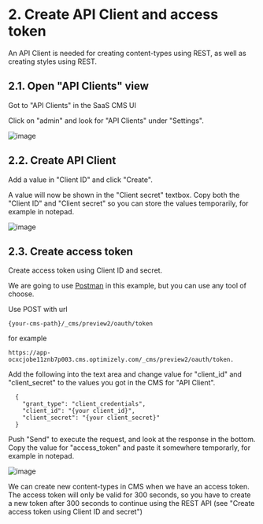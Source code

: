 # 2. Create API Client and access token
An API Client is needed for creating content-types using REST, as well as creating styles using REST.

## 2.1. Open "API Clients" view
Got to "API Clients" in the SaaS CMS UI

Click on "admin" and look for "API Clients" under "Settings".

![image](https://github.com/user-attachments/assets/e11ca5be-f6e9-43f9-b297-f37169996206)

## 2.2. Create API Client
Add a value in "Client ID" and click "Create".

A value will now be shown in the "Client secret" textbox. Copy both the "Client ID" and "Client secret" so you can store the values temporarily, for example in notepad.

![image](https://github.com/user-attachments/assets/0bfc8c67-1d5a-4f7e-9ffb-d688077099d7)

## 2.3. Create access token
Create access token using Client ID and secret.

We are going to use [Postman](https://www.postman.com/downloads/) in this example, but you can use any tool of choose.

Use POST with url 

    {your-cms-path}/_cms/preview2/oauth/token

for example

    https://app-ocxcjobe11znb7p003.cms.optimizely.com/_cms/preview2/oauth/token.

Add the following into the text area and change value for "client_id" and "client_secret" to the values you got in the CMS for "API Client".

      {
        "grant_type": "client_credentials",
        "client_id": "{your client_id}",
        "client_secret": "{your client_secret}"
      }

Push "Send" to execute the request, and look at the response in the bottom. Copy the value for "access_token" and paste it somewhere temporarly, for example in notepad.

![image](https://github.com/user-attachments/assets/aab7f009-aa4d-447a-a242-bdd4687de883)

We can create new content-types in CMS when we have an access token. The access token will only be valid for 300 seconds, so you have to create a new token after 300 seconds to continue using the REST API (see "Create access token using Client ID and secret")